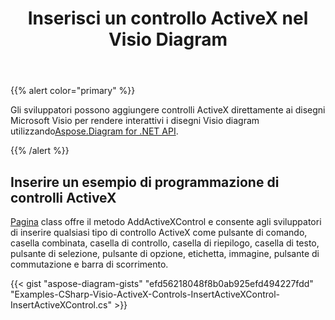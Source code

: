 ﻿---
title: Inserisci un controllo ActiveX nel Visio Diagram
type: docs
weight: 10
url: /it/net/insert-an-activex-control-in-the-visio-diagram/
description: Questa pagina descrive come inserire un controllo activeX con la libreria Aspose.Diagram.
---
{{% alert color="primary" %}}

 Gli sviluppatori possono aggiungere controlli ActiveX direttamente ai disegni Microsoft Visio per rendere interattivi i disegni Visio diagram utilizzando[Aspose.Diagram for .NET API](https://products.aspose.com/diagram/net/).

{{% /alert %}}
## **Inserire un esempio di programmazione di controlli ActiveX**
[Pagina](http://www.aspose.com/api/net/diagram/aspose.diagram/page) class offre il metodo AddActiveXControl e consente agli sviluppatori di inserire qualsiasi tipo di controllo ActiveX come pulsante di comando, casella combinata, casella di controllo, casella di riepilogo, casella di testo, pulsante di selezione, pulsante di opzione, etichetta, immagine, pulsante di commutazione e barra di scorrimento.

{{< gist "aspose-diagram-gists" "efd56218048f8b0ab925efd494227fdd" "Examples-CSharp-Visio-ActiveX-Controls-InsertActiveXControl-InsertActiveXControl.cs" >}}
